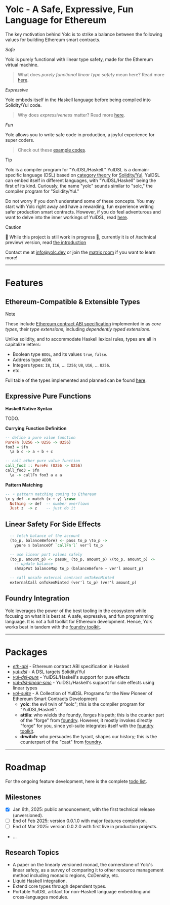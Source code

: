 Yolc - A Safe, Expressive, Fun Language for Ethereum
====================================================

The key motivation behind Yolc is to strike a balance between the following values for building
Ethereum smart contracts.

*Safe*

Yolc is purely functional with linear type safety, made for the Ethereum virtual machine.

> What does *purely functional linear type safety* mean here? Read more [here](#).

*Expressive*

Yolc embeds itself in the Haskell language before being compiled into Solidity/Yul code.

> Why does *expressiveness* matter? Read more [here](#).

*Fun*

Yolc allows you to write safe code in production, a joyful experience for super coders.

> Check out these [example codes](#).

> [!TIP]
>
> Yolc is a compiler program for "YulDSL/Haskell." YulDSL is a domain-specific language (DSL) based
> on [category theory](https://category-theory.org/) for
> [Solidity/Yul](https://soliditylang.org/). YulDSL can embed itself in different languages, with
> "YulDSL/Haskell" being the first of its kind. Curiously, the name "yolc" sounds similar to "solc,"
> the compiler program for "Solidity/Yul."
>
> Do not worry if you don't understand some of these concepts. You may start with Yolc right away
> and have a rewarding, fun experience writing safer production smart contracts. However, if you do
> feel adventurous and want to delve into the inner workings of YulDSL, read
> [here](./hs-pkgs/yul-dsl/README.md).

> [!CAUTION]
>
> 🚧 While this project is still work in progress 🚧, currently it is of /technical preview/
> version, read [the introduction](https://yolc.dev/docs/getting-started/introduction/)
>
> Contact me at info@yolc.dev or join the [matrix room](https://matrix.to/#/#yolc:matrix.org) if you
> want to learn more!

------------------------------------------------------------------------------------------

Features
========

Ethereum-Compatible & Extensible Types
--------------------------------------

> [!NOTE]
>
> These include [Ethereum contract ABI
> specification](https://docs.soliditylang.org/en/latest/abi-spec.html) implemented in as *core
> types*, their *type extensions*, including *dependently typed extensions*.

Unlike solidity, and to accommodate Haskell lexical rules, types are all in capitalize letters:

* Boolean type `BOOL`, and its values `true`, `false`.
* Address type `ADDR`.
* Integers types: `I8`, `I16`, ... `I256`; `U8`, `U16`, ... `U256`.
* etc.

Full table of the types implemented and planned can be found [here](./hs-pkgs/eth-abi/README.md).

Expressive Pure Functions
-------------------------

**Haskell Native Syntax**

TODO.

**Currying Function Definition**

```haskell
-- define a pure value function
PureFn (U256 -> U256 -> U256)
foo3 = $fn
  \a b c -> a + b + c

-- call other pure value function
call_foo3 :: PureFn (U256 -> U256)
call_foo3 = $fn
  \a -> callFn foo3 a a a
```

**Pattern Matching**

```haskell
-- ⭐ pattern matching coming to Ethereum
\x y def -> match (x + y) \case
  Nothing -> def  -- number overflown
  Just z  -> z    -- just do it
```

Linear Safety For Side Effects
------------------------------

```haskell
  -- fetch balance of the account
  (to_p, balanceBefore) <- pass to_p \to_p ->
    ypure $ balanceOf `callFn'l` ver'l to_p

  -- use linear port values safely
  (to_p, amount_p) <- passN_ (to_p, amount_p) \(to_p, amount_p) ->
    -- update balance
    shmapPut balanceMap to_p (balanceBefore + ver'l amount_p)

  -- call unsafe external contract onTokenMinted
  externalCall onTokenMinted (ver'l to_p) (ver'l amount_p)
```

Foundry Integration
-------------------

Yolc leverages the power of the best tooling in the ecosystem while focusing on what it is best at:
A safe, expressive, and fun programming language. It is not a full toolkit for Ethereum
development. Hence, Yolk works best in tandem with the [foundry
toolkit](https://github.com/foundry-rs/foundry).

------------------------------------------------------------------------------------------

Packages
========

- [*eth-abi*](./hs-pkgs/eth-abi/README.md) - Ethereum contract ABI specification in Haskell
- [*yul-dsl*](./hs-pkgs/yul-dsl/README.md) - A DSL targets Solidity/Yul
- [*yul-dsl-pure*](#) - YulDSL/Haskell's support for pure effects
- [*yul-dsl-linear-smc*](./hs-pkgs/yul-dsl-linear-smc/README.md) - YulDSL/Haskell's support for side
  effects using linear types
- [*yol-suite*](./hs-pkgs/yol-suite/README.md) - A Collection of YulDSL Programs for the New Pioneer
  of Ethereum Smart Contracts Development
  - **yolc**: the evil twin of "solc"; this is the compiler program for "YulDSL/Haskell".
  - **attila**: who wields the foundy, forges his path; this is the counter part of the "forge" from
    [foundry](https://github.com/foundry-rs/foundry). However, it mostly invokes directly "forge"
    for you, since yol-suite integrates itself with the [foundry
    toolkit](https://github.com/foundry-rs/foundry).
  - **drwitch**: who persuades the tyrant, shapes our history; this is the counterpart of the
    "cast" from [foundry](https://github.com/foundry-rs/foundry).

------------------------------------------------------------------------------------------

Roadmap
=======

For the ongoing feature development, here is the complete [todo list](TODO.md).

Milestones
----------

- [x] Jan 6th, 2025: public announcement, with the first technical release (unversioned).
- [ ] End of Feb 2025: version 0.0.1.0 with major features completion.
- [ ] End of Mar 2025: version 0.0.2.0 with first live in production projects.
- ...

Research Topics
---------------

- A paper on the linearly versioned monad, the cornerstone of Yolc's linear safety, as a survey of
  comparing it to other resource management method including monadic regions, CoDensity, etc.
- Liquid Haskell integration.
- Extend core types through dependent types.
- Portable YulDSL artifact for non-Haskell language embedding and cross-languages modules.

<!--
Local Variables:
fill-column: 100
End:
-->
